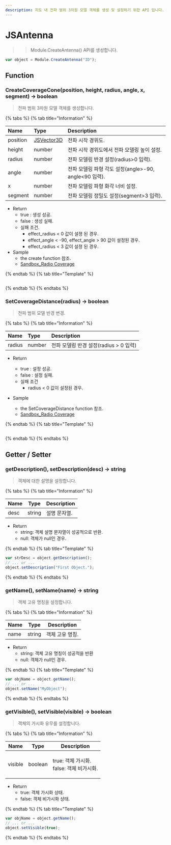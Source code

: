 ```yaml
---
description: 지도 내 전파 범위 3차원 모델 객체를 생성 및 설정하기 위한 API 입니다.
---
```


# JSAntenna

> > Module.CreateAntenna() API를 생성합니다.

```javascript
var object = Module.CreateAntenna("ID");
```

## Function

### CreateCoverageCone(position, height, radius, angle, x, segment) → boolean

> 전파 범위 3차원 모델 객체를 생성합니다.

{% tabs %}
{% tab title="Information" %}

| Name     | Type                                | Description                                           |
| :------- | :---------------------------------- | :---------------------------------------------------- |
| position | [JSVector3D](../core/jsvector3d.md) | 전파 시작 경위도.                                     |
| height   | number                              | 전파 시작 경위도에서 전파 모델링 높이 설정.           |
| radius   | number                              | 전파 모델링 반경 설정(radius>0 입력).                 |
| angle    | number                              | 전파 모델링 파형 각도 설정(angle>-90, angle<90 입력). |
| x        | number                              | 전파 모델링 파형 화각 너비 설정.                      |
| segment  | number                              | 전파 모델링 정밀도 설정(segment>3 입력).              |

-   Return
    -   true : 생성 성공.
    -   false : 생성 실패.
    -   실패 조건.
        -   effect_radius \< 0 값이 설졍 된 경우.
        -   effect_angle \< -90, effect_angle \> 90 값이 설정된 경우.
        -   effect_radius \< 3 값이 설졍 된 경우.
-   Sample
    -   the create function 참조.
    -   [Sandbox_Radio Coverage](https://sandbox.egiscloud.com/code/main.do?id=object_antenna)

{% endtab %}
{% tab title="Template" %}

```javascript

```

{% endtab %}
{% endtabs %}

### SetCoverageDistance(radius) → boolean

> 전파 범위 모델 반경 변경.

{% tabs %}
{% tab title="Information" %}

| Name   | Type   | Description                             |
| :----- | :----- | :-------------------------------------- |
| radius | number | 전파 모델링 반경 설정(radius \> 0 입력) |

-   Return

    -   true : 설정 성공.
    -   false : 설정 실패.
    -   실패 조건
        -   radius \< 0 값이 설정된 경우.

-   Sample
    -   the SetCoverageDistance function 참조.
    -   [Sandbox_Radio Coverage](https://sandbox.egiscloud.com/code/main.do?id=object_antenna)

{% endtab %}
{% tab title="Template" %}

```javascript

```

{% endtab %}
{% endtabs %}

## Getter / Setter

### getDescription(), setDescription(desc) → string

> 객체에 대한 설명을 설정합니다.

{% tabs %}
{% tab title="Information" %}

| Name | Type   | Description  |
| ---- | ------ | ------------ |
| desc | string | 설명 문자열. |

-   Return
    -   string: 객체 설명 문자열이 성공적으로 반환.
    -   null: 객체가 null인 경우.

{% endtab %}
{% tab title="Template" %}

```javascript
var strDesc = object.getDescription();
// ... or ...
object.setDescription("First Object.");
```

{% endtab %}
{% endtabs %}

### getName(), setName(name) → string

> 객체 고유 명칭을 설정합니다.

{% tabs %}
{% tab title="Information" %}

| Name | Type   | Description     |
| ---- | ------ | --------------- |
| name | string | 객체 고유 명칭. |

-   Return
    -   string: 객체 고유 명칭이 성공적을 반환
    -   null: 객체가 null인 경우.

{% endtab %}
{% tab title="Template" %}

```javascript
var objName = object.getName();
// ... or ...
object.setName("MyObject");
```

{% endtab %}
{% endtabs %}

### getVisible(), setVisible(visible) → boolean

> 객체의 가시화 유무를 설정합니다.

{% tabs %}
{% tab title="Information" %}

| Name    | Type    | Description                                        |
| ------- | ------- | -------------------------------------------------- |
| visible | boolean | <p>true: 객체 가시화.<br>false: 객체 비가시화.</p> |

-   Return
    -   true: 객체 가시화 상태.
    -   false: 객체 비가시화 상태.

{% endtab %}
{% tab title="Template" %}

```javascript
var objName = object.getName();
// ... or ...
object.setVisible(true);
```

{% endtab %}
{% endtabs %}
